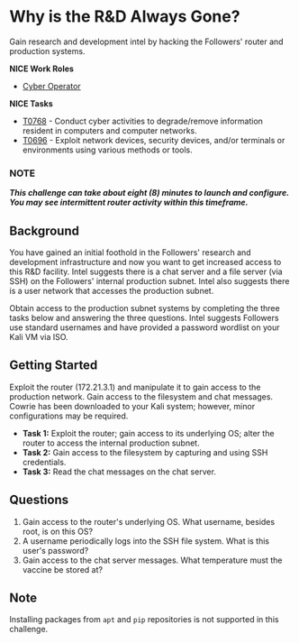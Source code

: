 # Why is the R&D Always Gone?

Gain research and development intel by hacking the Followers' router and production systems.

**NICE Work Roles** 
- [Cyber Operator](https://niccs.cisa.gov/workforce-development/nice-framework)

**NICE Tasks**
- [T0768](https://niccs.cisa.gov/workforce-development/nice-framework) - Conduct cyber activities to degrade/remove information resident in computers and computer networks.
- [T0696](https://niccs.cisa.gov/workforce-development/nice-framework) - Exploit network devices, security devices, and/or terminals or environments using various methods or tools.

### NOTE

***This challenge can take about eight (8) minutes to launch and configure. You may see intermittent router activity within this timeframe.***

## Background

You have gained an initial foothold in the Followers' research and development infrastructure and now you want to get increased access to this R&D facility. Intel suggests there is a chat server and a file server (via SSH) on the Followers' internal production subnet. Intel also suggests there is a user network that accesses the production subnet. 

Obtain access to the production subnet systems by completing the three tasks below and answering the three questions. Intel suggests Followers use standard usernames and have provided a password wordlist on your Kali VM via ISO. 

## Getting Started

Exploit the router (172.21.3.1) and manipulate it to gain access to the production network. Gain access to the filesystem and chat messages. Cowrie has been downloaded to your Kali system; however, minor configurations may be required.

- **Task 1:** Exploit the router; gain access to its underlying OS; alter the router to access the internal production subnet.
- **Task 2:** Gain access to the filesystem by capturing and using SSH credentials. 
- **Task 3:** Read the chat messages on the chat server.

## Questions

1. Gain access to the router's underlying OS. What username, besides root, is on this OS?  
2. A username periodically logs into the SSH file system. What is this user's password?  
3. Gain access to the chat server messages. What temperature must the vaccine be stored at?  

## Note

Installing packages from `apt` and `pip` repositories is not supported in this challenge.